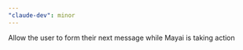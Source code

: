 ```yaml
---
"claude-dev": minor
---
```


Allow the user to form their next message while Mayai is taking action
